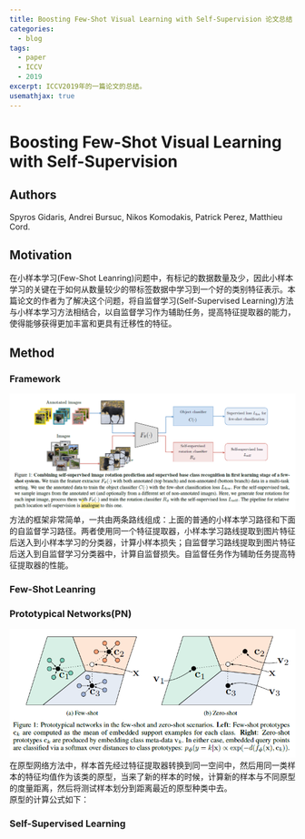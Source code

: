 ```yaml
---
title: Boosting Few-Shot Visual Learning with Self-Supervision 论文总结
categories:
  - blog
tags:
  - paper
  - ICCV
  - 2019
excerpt: ICCV2019年的一篇论文的总结。
usemathjax: true
---
```

# Boosting Few-Shot Visual Learning with Self-Supervision
## Authors
Spyros Gidaris, Andrei Bursuc, Nikos Komodakis, Patrick Perez, Matthieu Cord.
## Motivation
在小样本学习(Few-Shot Leanring)问题中，有标记的数据数量及少，因此小样本学习的关键在于如何从数量较少的带标签数据中学习到一个好的类别特征表示。本篇论文的作者为了解决这个问题，将自监督学习(Self-Supervised Learning)方法与小样本学习方法相结合，以自监督学习作为辅助任务，提高特征提取器的能力，使得能够获得更加丰富和更具有迁移性的特征。
## Method
### Framework
![avatar](/assets/images/paper2/framework.png)
方法的框架非常简单，一共由两条路线组成：上面的普通的小样本学习路径和下面的自监督学习路径。两者使用同一个特征提取器，小样本学习路线提取到图片特征后送入到小样本学习的分类器，计算小样本损失；自监督学习路线提取到图片特征后送入到自监督学习分类器中，计算自监督损失。自监督任务作为辅助任务提高特征提取器的性能。
### Few-Shot Leanring
### Prototypical Networks(PN)
![avatar](/assets/images/paper2/pn.png)
在原型网络方法中，样本首先经过特征提取器转换到同一空间中，然后用同一类样本的特征均值作为该类的原型，当来了新的样本的时候，计算新的样本与不同原型的度量距离，然后将测试样本划分到距离最近的原型种类中去。  
原型的计算公式如下：
### Self-Supervised Learning

